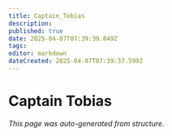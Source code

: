 ```yaml
---
title: Captain_Tobias
description: 
published: true
date: 2025-04-07T07:39:39.849Z
tags: 
editor: markdown
dateCreated: 2025-04-07T07:39:37.599Z
---
```


# Captain Tobias

*This page was auto-generated from structure.*